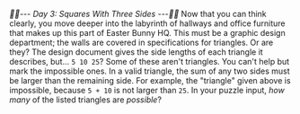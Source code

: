 *:calendar::calendar:--- Day 3: Squares With Three Sides ---:calendar::calendar:*
Now that you can think clearly, you move deeper into the labyrinth of hallways and office furniture that makes up this part of Easter Bunny HQ. This must be a graphic design department; the walls are covered in specifications for triangles.
Or are they?
The design document gives the side lengths of each triangle it describes, but... `5 10 25`?  Some of these aren't triangles. You can't help but mark the impossible ones.
In a valid triangle, the sum of any two sides must be larger than the remaining side.  For example, the "triangle" given above is impossible, because `5 + 10` is not larger than `25`.
In your puzzle input, *how many* of the listed triangles are *possible*?
